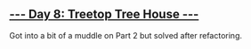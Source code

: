 ## [--- Day 8: Treetop Tree House ---](https://adventofcode.com/2022/day/8)

Got into a bit of a muddle on Part 2 but solved after refactoring.